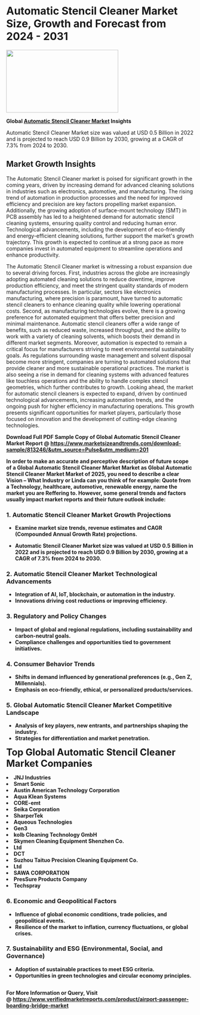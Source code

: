 <H1>Automatic Stencil Cleaner Market Size, Growth and Forecast from 2024 - 2031</H1><img class="aligncenter size-medium wp-image-584254" src="https://thirdeyenews.in/wp-content/uploads/2024/09/Global-Market-Research-300x168.jpeg" alt="" width="300" height="168" /><p><strong>Global&nbsp;<a href="https://www.marketsizeandtrends.com/download-sample/813246/&amp;utm_source=Pulse&amp;utm_medium=201">Automatic Stencil Cleaner Market</a> Insights</strong></p><p>Automatic Stencil Cleaner Market size was valued at USD 0.5 Billion in 2022 and is projected to reach USD 0.9 Billion by 2030, growing at a CAGR of 7.3% from 2024 to 2030.</p><p><h2>Market Growth Insights</h2> <p>The Automatic Stencil Cleaner market is poised for significant growth in the coming years, driven by increasing demand for advanced cleaning solutions in industries such as electronics, automotive, and manufacturing. The rising trend of automation in production processes and the need for improved efficiency and precision are key factors propelling market expansion. Additionally, the growing adoption of surface-mount technology (SMT) in PCB assembly has led to a heightened demand for automatic stencil cleaning systems, ensuring quality control and reducing human error. Technological advancements, including the development of eco-friendly and energy-efficient cleaning solutions, further support the market's growth trajectory. This growth is expected to continue at a strong pace as more companies invest in automated equipment to streamline operations and enhance productivity.</p> <p><strong></strong></p> <p>The Automatic Stencil Cleaner market is witnessing a robust expansion due to several driving forces. First, industries across the globe are increasingly adopting automated cleaning solutions to reduce downtime, improve production efficiency, and meet the stringent quality standards of modern manufacturing processes. In particular, sectors like electronics manufacturing, where precision is paramount, have turned to automatic stencil cleaners to enhance cleaning quality while lowering operational costs. Second, as manufacturing technologies evolve, there is a growing preference for automated equipment that offers better precision and minimal maintenance. Automatic stencil cleaners offer a wide range of benefits, such as reduced waste, increased throughput, and the ability to work with a variety of cleaning solvents, which boosts their demand in different market segments. Moreover, automation is expected to remain a critical focus for manufacturers striving to meet environmental sustainability goals. As regulations surrounding waste management and solvent disposal become more stringent, companies are turning to automated solutions that provide cleaner and more sustainable operational practices. The market is also seeing a rise in demand for cleaning systems with advanced features like touchless operations and the ability to handle complex stencil geometries, which further contributes to growth. Looking ahead, the market for automatic stencil cleaners is expected to expand, driven by continued technological advancements, increasing automation trends, and the ongoing push for higher efficiency in manufacturing operations. This growth presents significant opportunities for market players, particularly those focused on innovation and the development of cutting-edge cleaning technologies.</p> <p><strong></p><p><span class=""><strong>Download Full PDF Sample Copy of Global Automatic Stencil Cleaner Market Report</strong> @ <a href="https://www.marketsizeandtrends.com/download-sample/813246/&amp;utm_source=Pulse&amp;utm_medium=201" target="_blank">https://www.marketsizeandtrends.com/download-sample/813246/&amp;utm_source=Pulse&amp;utm_medium=201</a></span></p><p>In order to make an accurate and perceptive description of future scope of a Global&nbsp;Automatic Stencil Cleaner Market Market as Global&nbsp;Automatic Stencil Cleaner Market Market of 2025, you need to describe a clear Vision &ndash; What Industry or Linda can you think of for example: Quote from a Technology, healthcare, automotive, renewable energy, name the market you are Reffering to. However, some general trends and factors usually impact market reports and their future outlook include:</p><h3>1.&nbsp;<strong>Automatic Stencil Cleaner Market Growth Projections</strong></h3><ul><li>Examine market size trends, revenue estimates and CAGR (Compounded Annual Growth Rate) projections.</li><li><p>Automatic Stencil Cleaner Market size was valued at USD 0.5 Billion in 2022 and is projected to reach USD 0.9 Billion by 2030, growing at a CAGR of 7.3% from 2024 to 2030.</p></li></ul><h3>2.&nbsp;<strong>Automatic Stencil Cleaner Market Technological Advancements</strong></h3><ul><li>Integration of AI, IoT, blockchain, or automation in the industry.</li><li>Innovations driving cost reductions or improving efficiency.</li></ul><h3>3.&nbsp;<strong>Regulatory and Policy Changes</strong></h3><ul><li>Impact of global and regional regulations, including sustainability and carbon-neutral goals.</li><li>Compliance challenges and opportunities tied to government initiatives.</li></ul><h3>4.&nbsp;<strong>Consumer Behavior Trends</strong></h3><ul><li>Shifts in demand influenced by generational preferences (e.g., Gen Z, Millennials).</li><li>Emphasis on eco-friendly, ethical, or personalized products/services.</li></ul><h3>5.&nbsp;<strong>Global Automatic Stencil Cleaner Market Competitive Landscape</strong></h3><ul><li>Analysis of key players, new entrants, and partnerships shaping the industry.</li><li>Strategies for differentiation and market penetration.</li></ul><p data-pm-slice="1 1 []"><span style="color: inherit; font-family: inherit; font-size: 25px;">Top Global Automatic Stencil Cleaner Market Companies</span></p><div class="" data-test-id=""><p><li>JNJ Industries</li><li> Smart Sonic</li><li> Austin American Technology Corporation</li><li> Aqua Klean Systems</li><li> CORE-emt</li><li> Seika Corporation</li><li> SharperTek</li><li> Aqueous Technologies</li><li> Gen3</li><li> kolb Cleaning Technology GmbH</li><li> Skymen Cleaning Equipment Shenzhen Co.</li><li> Ltd</li><li> DCT</li><li> Suzhou Taituo Precision Cleaning Equipment Co.</li><li> Ltd</li><li> SAWA CORPORATION</li><li> PresSure Products Company</li><li> Techspray</li></p></div><h3>6.&nbsp;<strong>Economic and Geopolitical Factors</strong></h3><ul><li>Influence of global economic conditions, trade policies, and geopolitical events.</li><li>Resilience of the market to inflation, currency fluctuations, or global crises.</li></ul><h3>7.&nbsp;<strong>Sustainability and ESG (Environmental, Social, and Governance)</strong></h3><ul><li>Adoption of sustainable practices to meet ESG criteria.</li><li>Opportunities in green technologies and circular economy principles.</li></ul><h2><strong style="font-size: 14px;">For More Information or Query, Visit @&nbsp;</strong><a style="background-color: #ffffff; font-size: 14px;" href="https://www.marketsizeandtrends.com/report/automatic-stencil-cleaner-market/" target="_blank">https://www.verifiedmarketreports.com/product/airport-passenger-boarding-bridge-market</a></h2>